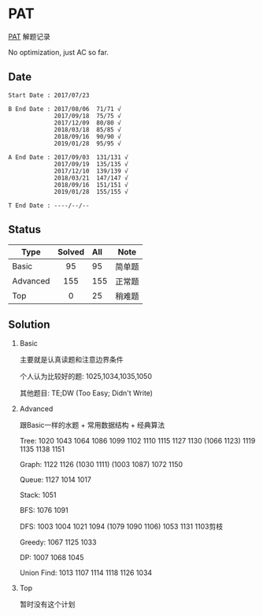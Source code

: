 # PAT

[PAT](https://www.patest.cn) 解题记录

No optimization, just AC so far.

## Date

```
Start Date : 2017/07/23

B End Date : 2017/08/06  71/71 √
             2017/09/18  75/75 √
             2017/12/09  80/80 √
             2018/03/18  85/85 √
             2018/09/16  90/90 √
             2019/01/28  95/95 √

A End Date : 2017/09/03  131/131 √
             2017/09/19  135/135 √
             2017/12/10  139/139 √
             2018/03/21  147/147 √
             2018/09/16  151/151 √
             2019/01/28  155/155 √

T End Date : ----/--/--

```

## Status

| Type   | Solved | All |  Note  |
| ------ |:------:| :---| ------ |
| Basic  |   95   | 95  | 简单题 |
|Advanced|   155  | 155 | 正常题 |
| Top    |   0    | 25  | 稍难题 |

## Solution

1. Basic

    主要就是认真读题和注意边界条件

    个人认为比较好的题: 1025,1034,1035,1050

    其他题目: TE;DW (Too Easy; Didn't Write)

2. Advanced

    跟Basic一样的水题 + 常用数据结构 + 经典算法

    Tree: 1020 1043 1064 1086 1099 1102 1110 1115 1127 1130 (1066 1123) 1119 1135 1138 1151

    Graph: 1122 1126 (1030 1111) (1003 1087) 1072 1150

    Queue: 1127 1014 1017

    Stack: 1051

    BFS: 1076 1091

    DFS: 1003 1004 1021 1094 (1079 1090 1106) 1053 1131 1103剪枝

    Greedy: 1067 1125 1033

    DP: 1007 1068 1045

    Union Find: 1013 1107 1114 1118 1126 1034

3. Top

    暂时没有这个计划
